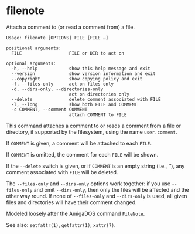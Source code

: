 # filenote

Attach a comment to (or read a comment from) a file.

```
Usage: filenote [OPTIONS] FILE [FILE …]

positional arguments:
  FILE                  FILE or DIR to act on

optional arguments:
  -h, --help            show this help message and exit
  --version             show version information and exit
  --copyright           show copying policy and exit
  -f, --files-only      act on files only
  -d, --dirs-only, --directories-only
                        act on directories only
  --delete              delete comment associated with FILE
  -l, --long            show both FILE and COMMENT
  -c COMMENT, --comment COMMENT
                        attach COMMENT to FILE
```

This command attaches a comment to or reads a comment from a file or directory, if supported by the filesystem, using the name `user.comment`.

If `COMMENT` is given, a comment will be attached to each `FILE`.

If `COMMENT` is omitted, the comment for each `FILE` will be shown.

If the `--delete` switch is given, or if `COMMENT` is an empty string (i.e., ‘’), any comment associated with `FILE` will be deleted.

The `--files-only` and `--dirs-only` options work together: if you use `--files-only` and omit `--dirs-only`, then only the files will be affected and the other way round. If none of `--files-only` and `--dirs-only` is used, all given files and directories will have their comment changed.

Modeled loosely after the AmigaDOS command `FileNote`.

See also: `setfattr(1)`, `getfattr(1)`, `xattr(7)`.
